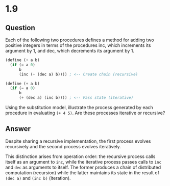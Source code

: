 # 1.9

## Question

Each of the following two procedures defines a method for adding two positive integers in terms of the procedures inc, which increments its argument by 1, and dec, which decrements its argument by 1.

```scheme
(define (+ a b)
  (if (= a 0)
      b
      (inc (+ (dec a) b)))) ; <-- Create chain (recursive)

(define (+ a b)
  (if (= a 0)
      b
      (+ (dec a) (inc b)))) ; <-- Pass state (iterative)
```

Using the substitution model, illustrate the process generated by each procedure in evaluating `(+ 4 5)`. Are these processes iterative or recursive?

## Answer

Despite sharing a recursive implementation, the first process evolves recursively and the second process evolves iteratively.

This distinction arises from operation order: the recursive process calls itself as an argument to `inc`, while the iterative process passes calls to `inc` and `dec` as arguments to itself. The former produces a chain of distributed computation (recursion) while the latter maintains its state in the result of `(dec a)` and `(inc b)` (iteration).
